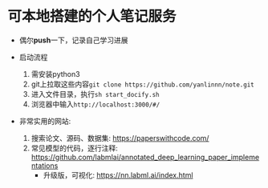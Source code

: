 # 可本地搭建的个人笔记服务
- 偶尔**push**一下，记录自己学习进展
- 启动流程
    1. 需安装python3
    2. git上拉取这些内容`git clone https://github.com/yanlinnn/note.git`
    3. 进入文件目录，执行`sh start_docify.sh`
    4. 浏览器中输入`http://localhost:3000/#/`

- 非常实用的网站:
    1. 搜索论文、源码、数据集: https://paperswithcode.com/
    2. 常见模型的代码，逐行注释: https://github.com/labmlai/annotated_deep_learning_paper_implementations
        - 升级版，可视化: https://nn.labml.ai/index.html